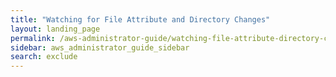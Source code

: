 ```yaml
---
title: "Watching for File Attribute and Directory Changes"
layout: landing_page
permalink: /aws-administrator-guide/watching-file-attribute-directory-changes/
sidebar: aws_administrator_guide_sidebar
search: exclude
---
```


